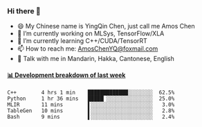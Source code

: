 ### Hi there 👋
- 😄 My Chinese name is YingQin Chen, just call me Amos Chen
- 🔭 I’m currently working on MLSys, TensorFlow/XLA
- 🌱 I’m currently learning C++/CUDA/TensorRT
- 📫 How to reach me: AmosChenYQ@foxmail.com
- 💬 Talk with me in Mandarin, Hakka, Cantonese, English

<!-- waka-box start -->
#### <a href="https://gist.github.com/becb911736b10de673d72f2a472b1e52" target="_blank">📊 Development breakdown of last week</a>
```text
C++        4 hrs 1 min    █████████████░░░░░░░░  62.5%
Python     1 hr 36 mins   █████▏░░░░░░░░░░░░░░░  25.0%
MLIR       11 mins        ▌░░░░░░░░░░░░░░░░░░░░   3.0%
TableGen   10 mins        ▌░░░░░░░░░░░░░░░░░░░░   2.8%
Bash       9 mins         ▌░░░░░░░░░░░░░░░░░░░░   2.4%
```
<!-- waka-box end -->


<!--
**AmosChenYQ/AmosChenYQ** is a ✨ _special_ ✨ repository because its `README.md` (this file) appears on your GitHub profile.

Here are some ideas to get you started:

- 🔭 I’m currently working on 
- 🌱 I’m currently learning ...
- 👯 I’m looking to collaborate on ...
- 🤔 I’m looking for help with ...
- 📫 How to reach me: AmosChenYQ@foxmail.com
- 😄 Pronouns: ...
- ⚡ Fun fact: ...
-->
